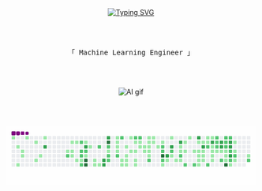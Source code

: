 <div align="center">

  <!-- Typing SVG Intro -->
  <a href="https://git.io/typing-svg">
    <img src="https://readme-typing-svg.demolab.com?font=Fira+Code&weight=500&pause=1000&color=227F79&width=435&lines=Rahul+Dev+Banjara;name+toh+suna+he+hoga+%3F" alt="Typing SVG" />
  </a>

  <br><br>

  <!-- Title -->
  <samp>
    「 Machine Learning Engineer 」
  </samp>

  <br><br>

  <!-- AI GIF -->
  <img src="https://raw.githubusercontent.com/walidbosso/walidbosso/main/images/ML.gif" alt="AI gif" />

  <br><br>

  <!-- Snake Contribution Graph -->
  <img src="https://raw.githubusercontent.com/Platane/snk/output/github-contribution-grid-snake.gif" alt="GitHub Contribution Snake Animation" />

  <br><br>

</div>
